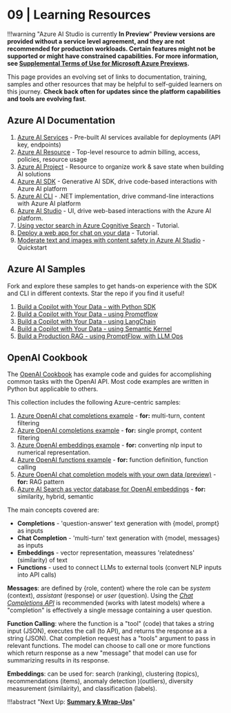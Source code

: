 # 09 | Learning Resources


!!!warning "Azure AI Studio is currently **In Preview**"
    **Preview versions are provided without a service level agreement, and they are not recommended for production workloads. Certain features might not be supported or might have constrained capabilities. For more information, see [Supplemental Terms of Use for Microsoft Azure Previews](https://azure.microsoft.com/en-us/support/legal/preview-supplemental-terms/).**

This page provides an evolving set of links to documentation, training, samples and other resources that may be helpful to self-guided learners on this journey. **Check back often for updates since the platform capabilities and tools are evolving fast**.


## Azure AI Documentation

1. [Azure AI Services](https://learn.microsoft.com/azure/ai-services/) - Pre-built AI services available for deployments (API key, endpoints)
1. [Azure AI Resource](https://learn.microsoft.com/azure/ai-studio/concepts/ai-resources) - Top-level resource to admin billing, access, policies, resource usage
1. [Azure AI Project](https://learn.microsoft.com/azure/ai-studio/how-to/create-projects) - Resource to organize work & save state when building AI solutions
1. [Azure AI SDK](https://learn.microsoft.com/azure/ai-studio/how-to/sdk-generative-overview) - Generative AI SDK, drive code-based interactions with Azure AI platform
1. [Azure AI CLI](https://learn.microsoft.com/azure/ai-studio/how-to/cli-install) - .NET implementation, drive command-line interactions with Azure AI platform
1. [Azure AI Studio](https://learn.microsoft.com/azure/ai-studio/) - UI, drive web-based interactions with  the Azure AI platform.
1. [Using vector search in Azure Cognitive Search](https://learn.microsoft.com/training/modules/improve-search-results-vector-search) - Tutorial.
1. [Deploy a web app for chat on your data](https://learn.microsoft.com/azure/ai-studio/tutorials/deploy-chat-web-app) - Tutorial.
1. [Moderate text and images with content safety in Azure AI Studio](https://learn.microsoft.com/azure/ai-studio/quickstarts/content-safety) - Quickstart


## Azure AI Samples

Fork and explore these samples to get hands-on experience with the SDK and CLI in different contexts. Star the repo if you find it useful!

1. [Build a Copilot with Your Data - with Python SDK](https://github.com/Azure-Samples/aistudio-python-quickstart-sample)
1. [Build a Copilot with Your Data - using Promptflow](https://github.com/Azure-Samples/aistudio-python-promptflow-sample)
1. [Build a Copilot with Your Data - using LangChain](https://github.com/Azure-Samples/aistudio-python-langchain-sample)
1. [Build a Copilot with Your Data - using Semantic Kernel](https://github.com/Azure-Samples/aistudio-python-semantickernel-sample)
1. [Build a Production RAG - using PromptFlow, with LLM Ops](https://github.com/Azure-Samples/contoso-chat)


## OpenAI Cookbook

The [OpenAI Cookbook](https://github.com/openai/openai-cookbook) has example code and guides for accomplishing common tasks with the OpenAI API. Most code examples are written in Python but applicable to others. 

This collection includes the following Azure-centric samples:

1. [Azure OpenAI chat completions example](https://cookbook.openai.com/examples/azure/chat) - **for:** multi-turn, content filtering
1. [Azure OpenAI completions example](https://cookbook.openai.com/examples/azure/completions) - **for:** single prompt, content filtering
1. [Azure OpenAI embeddings example](https://cookbook.openai.com/examples/azure/completions) - **for:** converting nlp input to numerical representation.
1. [Azure OpenAI functions example](https://cookbook.openai.com/examples/azure/functions) - **for:**  function definition, function calling
1. [Azure OpenAI chat completion models with your own data (preview)](https://cookbook.openai.com/examples/azure/chat_with_your_own_data) - **for:**  RAG pattern
1. [Azure AI Search as vector database for OpenAI embeddings](https://cookbook.openai.com/examples/vector_databases/azuresearch/getting_started_with_azure_cognitive_search_and_openai) - **for:** similarity, hybrid, semantic

The main concepts covered are:
 
- **Completions** - 'question-answer' text generation with {model, prompt} as inputs
- **Chat Completion** - 'multi-turn' text generation  with {model, messages} as inputs
- **Embeddings** - vector representation, meassures 'relatedness' (similarity) of text 
- **Functions** - used to connect LLMs to external tools (convert NLP inputs into API calls)

**Messages**: are defined by {role, content} where the role can be _system_ (context), _assistant_ (response) or _user_ (question). Using the _[Chat Completions API](https://platform.openai.com/docs/guides/text-generation/chat-completions-api)_ is recommended (works with latest models) where a "completion" is effectively a single message containing a user question.

**Function Calling**: where the function is a "tool" (code) that takes a string input (JSON), executes the call (to API), and returns the response as a string (JSON). Chat completion request has a "tools" argument to pass in relevant functions. The model can choose to call one or more functions which return response as a new "message" that model can use for summarizing results in its response.

**Embeddings**: can be used for: search (ranking), clustering (topics), recommendations (items), anomaly detection )(outliers), diversity measurement (similairity), and classification (labels).

!!!abstract "Next Up: [**Summary & Wrap-Ups**](./10-summary.md)"